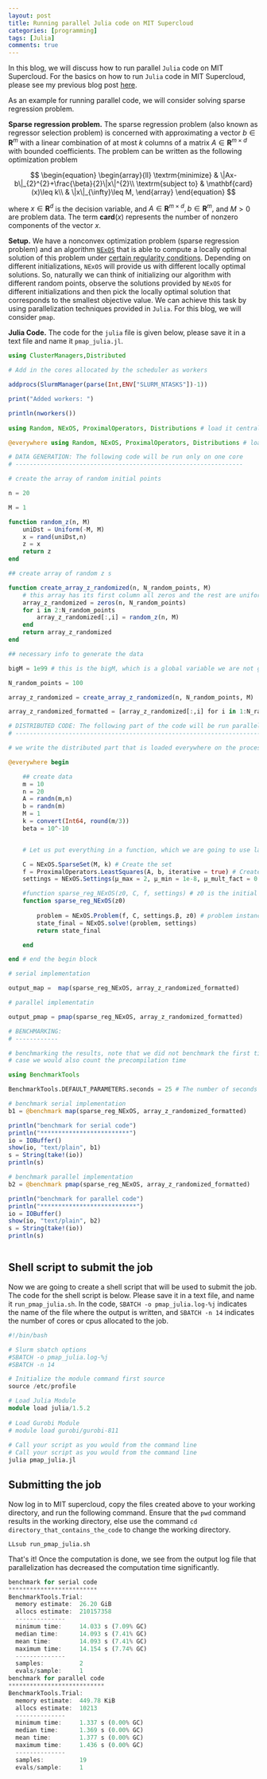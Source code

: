 ```yaml
---
layout: post 
title: Running parallel Julia code on MIT Supercloud
categories: [programming] 
tags: [Julia]
comments: true 
---
```


In this blog, we will discuss how to run  parallel `Julia` code on MIT Supercloud. For the basics on how to run `Julia` code in MIT Supercloud, please see my previous blog post [here](https://shuvomoy.github.io/blog/programming/2020/01/24/Running-Julia-code-on-MIT-supercloud.html). <!-- more -->

As an example for running parallel code, we will consider solving sparse regression problem. 

**Sparse regression problem.** The sparse regression problem (also known as regressor selection problem) is concerned with approximating a vector $b\in\mathbf{R}^{m}$ with a linear combination of at most $k$ columns of a matrix $A\in\mathbf{R}^{m\times d}$ with bounded coefficients. The problem can be written as the following optimization problem


$$
\begin{equation}
\begin{array}{ll}
\textrm{minimize} & \|Ax-b\|_{2}^{2}+\frac{\beta}{2}\|x\|^{2}\\
\textrm{subject to} & \mathbf{card}(x)\leq k\\
 & \|x\|_{\infty}\leq M,
\end{array}
\end{equation}
$$



where $x\in\mathbf{R}^{d}$ is the decision variable, and $A\in\mathbf{R}^{m\times d},b\in\mathbf{R}^{m},$ and $M>0$ are problem data. The term $\mathbf{card}(x)$ represents the number of nonzero components of the vector $x$.

**Setup.** We have a nonconvex optimization problem (sparse regression problem) and an algorithm [`NExOS`](https://github.com/Shuvomoy/NExOS.jl) that is able to compute a locally optimal solution of this problem under [certain regularity conditions](https://arxiv.org/pdf/2011.04552.pdf). Depending on different initializations, `NExOS` will provide us with different locally optimal solutions. So, naturally we can think of initializing our algorithm with different random points, observe the solutions provided by `NExOS` for different initializations and then pick the locally optimal solution that corresponds to the smallest objective value. We can achieve this task by using parallelization techniques provided in `Julia`. For this blog, we will consider `pmap`.

**Julia Code.** The code for the `julia` file is given below, please save it in a text file and name it `pmap_julia.jl`.

```julia 
using ClusterManagers,Distributed

# Add in the cores allocated by the scheduler as workers

addprocs(SlurmManager(parse(Int,ENV["SLURM_NTASKS"])-1))

print("Added workers: ")

println(nworkers())
    
using Random, NExOS, ProximalOperators, Distributions # load it centrally

@everywhere using Random, NExOS, ProximalOperators, Distributions # load it on each process

# DATA GENERATION: The following code will be run only on one core
# ----------------------------------------------------------------

# create the array of random initial points

n = 20

M = 1

function random_z(n, M)
    uniDst = Uniform(-M, M)
    x = rand(uniDst,n)
    z = x
    return z
end

## create array of random z s

function create_array_z_randomized(n, N_random_points, M)
    # this array has its first column all zeros and the rest are uniformly distrubted over [-M,M]
    array_z_randomized = zeros(n, N_random_points)
    for i in 2:N_random_points
        array_z_randomized[:,i] = random_z(n, M)
    end
    return array_z_randomized
end

## necessary info to generate the data

bigM = 1e99 # this is the bigM, which is a global variable we are not gonna change

N_random_points = 100

array_z_randomized = create_array_z_randomized(n, N_random_points, M)

array_z_randomized_formatted = [array_z_randomized[:,i] for i in 1:N_random_points]

# DISTRIBUTED CODE: The following part of the code will be run parallely on different cores
# -----------------------------------------------------------------------------------------

# we write the distributed part that is loaded everywhere on the processes we created

@everywhere begin

    ## create data
    m = 10
    n = 20
    A = randn(m,n)
    b = randn(m)
    M = 1
    k = convert(Int64, round(m/3))
    beta = 10^-10


    # Let us put everything in a function, which we are going to use later for parallel implementation.

    C = NExOS.SparseSet(M, k) # Create the set
    f = ProximalOperators.LeastSquares(A, b, iterative = true) # Create the function
    settings = NExOS.Settings(μ_max = 2, μ_min = 1e-8, μ_mult_fact = 0.5, verbose = false, freq = 250, γ_updt_rule = :adaptive, β = beta) # settings

    #function sparse_reg_NExOS(z0, C, f, settings) # z0 is the initial point
    function sparse_reg_NExOS(z0)
        
        problem = NExOS.Problem(f, C, settings.β, z0) # problem instance
        state_final = NExOS.solve!(problem, settings)
        return state_final

    end

end # end the begin block

# serial implementation

output_map =  map(sparse_reg_NExOS, array_z_randomized_formatted)

# parallel implementatin

output_pmap = pmap(sparse_reg_NExOS, array_z_randomized_formatted)

# BENCHMARKING:
# ------------

# benchmarking the results, note that we did not benchmark the first time, because in that 
# case we would also count the precompilation time

using BenchmarkTools 

BenchmarkTools.DEFAULT_PARAMETERS.seconds = 25 # The number of seconds budgeted for the benchmarking process. The trial will terminate if this time is exceeded (regardless of samples), but at least one sample will always be taken.

# benchmark serial implementation
b1 = @benchmark map(sparse_reg_NExOS, array_z_randomized_formatted)

println("benchmark for serial code")
println("*************************")
io = IOBuffer()
show(io, "text/plain", b1)
s = String(take!(io))
println(s)

# benchmark parallel implementation
b2 = @benchmark pmap(sparse_reg_NExOS, array_z_randomized_formatted)

println("benchmark for parallel code")
println("***************************")
io = IOBuffer()
show(io, "text/plain", b2)
s = String(take!(io))
println(s)



```

## Shell script to submit the job

Now we are going to create a shell script that will be used to submit the job. The code for the shell script is below. Please save it in a text file, and name it `run_pmap_julia.sh`. In the code, `SBATCH -o pmap_julia.log-%j` indicates the name of the file where the output is written, and `SBATCH -n 14` indicates the number of cores or cpus allocated to the job. 

```julia 
#!/bin/bash

# Slurm sbatch options
#SBATCH -o pmap_julia.log-%j
#SBATCH -n 14

# Initialize the module command first source
source /etc/profile

# Load Julia Module
module load julia/1.5.2
 
# Load Gurobi Module
# module load gurobi/gurobi-811            
 
# Call your script as you would from the command line
# Call your script as you would from the command line
julia pmap_julia.jl
```

## Submitting the job

Now log in to MIT supercloud, copy the files created above to your working directory, and run the following command. Ensure that the `pwd` command results in the working directory, else use the command `cd directory_that_contains_the_code` to change the working directory.

```
LLsub run_pmap_julia.sh
```

That's it! Once the computation is done, we see from the output log file that parallelization has decreased the computation time significantly. 

```julia 
benchmark for serial code
*************************
BenchmarkTools.Trial: 
  memory estimate:  26.20 GiB
  allocs estimate:  210157358
  --------------
  minimum time:     14.033 s (7.09% GC)
  median time:      14.093 s (7.41% GC)
  mean time:        14.093 s (7.41% GC)
  maximum time:     14.154 s (7.74% GC)
  --------------
  samples:          2
  evals/sample:     1
benchmark for parallel code
***************************
BenchmarkTools.Trial: 
  memory estimate:  449.78 KiB
  allocs estimate:  10213
  --------------
  minimum time:     1.337 s (0.00% GC)
  median time:      1.369 s (0.00% GC)
  mean time:        1.377 s (0.00% GC)
  maximum time:     1.436 s (0.00% GC)
  --------------
  samples:          19
  evals/sample:     1

```

 

 